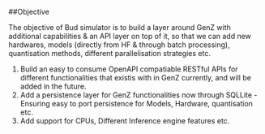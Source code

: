 ##Objective

The objective of Bud simulator is to build a layer around GenZ with additional capabilities & an API layer on top of it, so that we can add new hardwares, models (directly from HF & through batch processing), quantisation methods, different parallelisation strategies etc.

1. Build an easy to consume OpenAPI compatiable RESTful APIs for different functionalities that existis with in GenZ currently, and will be added in the future.
2. Add a persistence layer for GenZ functionalities now through SQLLite - Ensuring easy to port persistence for Models, Hardware, quantisation etc.
3. Add support for CPUs, Different Inference engine features etc.